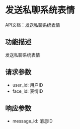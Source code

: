 # 发送私聊系统表情

API文档：[发送私聊系统表情](https://napcat.apifox.cn/226889538e0.md)

## 功能描述
发送私聊系统表情

## 请求参数
- user_id: 用户ID
- face_id: 表情ID

## 响应参数
- message_id: 消息ID
